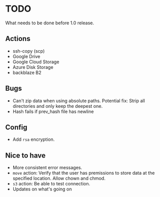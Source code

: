 # TODO

What needs to be done before 1.0 release.

## Actions

- ssh-copy (scp)
- Google Drive
- Google Cloud Storage
- Azure Disk Storage
- backblaze B2

## Bugs

- Can't zip data when using absolute paths. Potential fix: Strip all directories and only keep the deepest one.
- Hash fails if prev_hash file has newline

## Config

- Add `rsa` encryption.

## Nice to have

- More consistent error messages.
- `move` action: Verify that the user has premissions to store data at the specified location. Allow chown and chmod.
- `s3` action: Be able to test connection.
- Updates on what's going on
